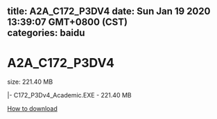 
title: A2A_C172_P3DV4
date: Sun Jan 19 2020 13:39:07 GMT+0800 (CST)    
categories: baidu
---

# A2A_C172_P3DV4
size: 221.40 MB
 
 
|- C172_P3Dv4_Academic.EXE - 221.40 MB

[How to download](https://bpcam.bemobtrk.com/go/2ceec3aa-1ca2-46d6-b9ff-aaa5c184517c?jno=1443)